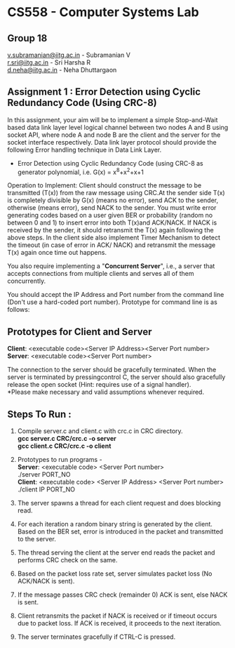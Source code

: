 # CS558 - Computer Systems Lab
## Group 18

v.subramanian@iitg.ac.in - Subramanian V<br>
r.sri@iitg.ac.in - Sri Harsha R<br>
d.neha@iitg.ac.in - Neha Dhuttargaon

## Assignment 1 : Error Detection using Cyclic Redundancy Code (Using CRC-8)
In this assignment, your aim will be to implement a simple Stop-and-Wait based data link layer level logical channel between two nodes A and B using socket API, where node A and node B are the client and the server for the socket interface respectively. Data link layer protocol should provide the following
Error handling technique in Data Link Layer.
- Error Detection using Cyclic Redundancy Code (using CRC-8 as generator polynomial,
i.e. G(x) = x<sup>8</sup>+x<sup>2</sup>+x+1

Operation to Implement:
Client should construct the message to be transmitted (T(x)) from the raw message using CRC.At the sender side T(x) is completely divisible by G(x) (means no error), send ACK to the sender,
otherwise (means error), send NACK to the sender. You must write error generating codes based on a user given BER or probability (random no
between 0 and 1) to insert error into both T(x)and ACK/NACK. If NACK is received by the sender, it should retransmit the T(x) again following the above steps.
In the client side also implement Timer Mechanism to detect the timeout (in case of error in ACK/ NACK) and retransmit the message T(x) again once time out happens.

You also require implementing a "**Concurrent Server**", i.e., a server that accepts connections from
multiple clients and serves all of them concurrently.

You should accept the IP Address and Port number from the command line (Don't use a hard-coded port
number). Prototype for command line is as follows:

## Prototypes for Client and Server
**Client**: \<executable code>\<Server IP Address>\<Server Port number> <br>
**Server**: \<executable code>\<Server Port number>

The connection to the server should be gracefully terminated. When the server is terminated by pressingcontrol C, the server should also gracefully release the open socket (Hint: requires use of a signal
handler). <br>
*Please make necessary and valid assumptions whenever required.

## Steps To Run :

1. Compile server.c and client.c with crc.c in CRC directory. <br>
   **gcc server.c CRC/crc.c -o server<br>**
   **gcc client.c CRC/crc.c -o client**

2. Prototypes to run programs -<br>
   **Server**: \<executable code> \<Server Port number> <br>
   ./server PORT_NO<br>
   **Client**: \<executable code> \<Server IP Address> \<Server Port number> <br>
   ./client IP PORT_NO

3. The server spawns a thread for each client request and does blocking read.

4. For each iteration a random binary string is generated by the client. Based on the BER set, error is introduced in the packet and transmitted to the server.

5. The thread serving the client at the server end reads the packet and performs CRC check on the same. 

6. Based on the packet loss rate set, server simulates packet loss (No ACK/NACK is sent).

7. If the message passes CRC check (remainder 0) ACK is sent, else NACK is sent.

8. Client retransmits the packet if NACK is received or if timeout occurs due to packet loss. If ACK is received, it proceeds to the next iteration.

9. The server terminates gracefully if CTRL-C is pressed.
